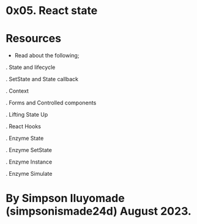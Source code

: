 # 0x05. React state

# Resources

* Read about the following;

. State and lifecycle

. SetState and State callback

. Context

. Forms and Controlled components

. Lifting State Up

. React Hooks

. Enzyme State

. Enzyme SetState

. Enzyme Instance

. Enzyme Simulate


# By Simpson Iluyomade (simpsonismade24d) August 2023.
